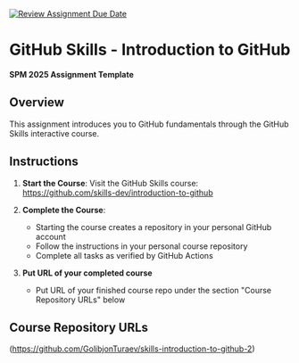 [![Review Assignment Due Date](https://classroom.github.com/assets/deadline-readme-button-22041afd0340ce965d47ae6ef1cefeee28c7c493a6346c4f15d667ab976d596c.svg)](https://classroom.github.com/a/ClJ7iBSv)
# GitHub Skills - Introduction to GitHub

**SPM 2025 Assignment Template**

## Overview
This assignment introduces you to GitHub fundamentals through the GitHub Skills interactive course.

## Instructions

1. **Start the Course**: Visit the GitHub Skills course:
   https://github.com/skills-dev/introduction-to-github

2. **Complete the Course**: 
   - Starting the course creates a repository in your personal GitHub account
   - Follow the instructions in your personal course repository
   - Complete all tasks as verified by GitHub Actions

3. **Put URL of your completed course**
   - Put URL of your finished course repo under the section "Course Repository URLs" below

## Course Repository URLs
<!-- This section will be automatically updated by CI when students complete the course -->
(https://github.com/GolibjonTuraev/skills-introduction-to-github-2)
